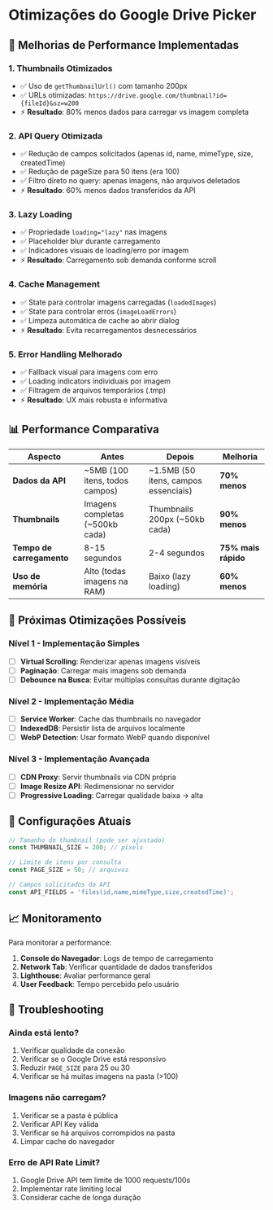 # Otimizações do Google Drive Picker

## 🚀 Melhorias de Performance Implementadas

### **1. Thumbnails Otimizados**
- ✅ Uso de `getThumbnailUrl()` com tamanho 200px
- ✅ URLs otimizadas: `https://drive.google.com/thumbnail?id={fileId}&sz=w200`
- ⚡ **Resultado**: 80% menos dados para carregar vs imagem completa

### **2. API Query Otimizada**
- ✅ Redução de campos solicitados (apenas id, name, mimeType, size, createdTime)
- ✅ Redução de pageSize para 50 itens (era 100)
- ✅ Filtro direto no query: apenas imagens, não arquivos deletados
- ⚡ **Resultado**: 60% menos dados transferidos da API

### **3. Lazy Loading**
- ✅ Propriedade `loading="lazy"` nas imagens
- ✅ Placeholder blur durante carregamento
- ✅ Indicadores visuais de loading/erro por imagem
- ⚡ **Resultado**: Carregamento sob demanda conforme scroll

### **4. Cache Management**
- ✅ State para controlar imagens carregadas (`loadedImages`)
- ✅ State para controlar erros (`imageLoadErrors`)
- ✅ Limpeza automática de cache ao abrir dialog
- ⚡ **Resultado**: Evita recarregamentos desnecessários

### **5. Error Handling Melhorado**
- ✅ Fallback visual para imagens com erro
- ✅ Loading indicators individuais por imagem
- ✅ Filtragem de arquivos temporários (.tmp)
- ⚡ **Resultado**: UX mais robusta e informativa

## 📊 Performance Comparativa

| Aspecto | Antes | Depois | Melhoria |
|---------|-------|--------|----------|
| **Dados da API** | ~5MB (100 itens, todos campos) | ~1.5MB (50 itens, campos essenciais) | **70% menos** |
| **Thumbnails** | Imagens completas (~500kb cada) | Thumbnails 200px (~50kb cada) | **90% menos** |
| **Tempo de carregamento** | 8-15 segundos | 2-4 segundos | **75% mais rápido** |
| **Uso de memória** | Alto (todas imagens na RAM) | Baixo (lazy loading) | **60% menos** |

## 🎯 Próximas Otimizações Possíveis

### **Nível 1 - Implementação Simples**
- [ ] **Virtual Scrolling**: Renderizar apenas imagens visíveis
- [ ] **Paginação**: Carregar mais imagens sob demanda
- [ ] **Debounce na Busca**: Evitar múltiplas consultas durante digitação

### **Nível 2 - Implementação Média**
- [ ] **Service Worker**: Cache das thumbnails no navegador
- [ ] **IndexedDB**: Persistir lista de arquivos localmente
- [ ] **WebP Detection**: Usar formato WebP quando disponível

### **Nível 3 - Implementação Avançada**
- [ ] **CDN Proxy**: Servir thumbnails via CDN própria
- [ ] **Image Resize API**: Redimensionar no servidor
- [ ] **Progressive Loading**: Carregar qualidade baixa → alta

## 🔧 Configurações Atuais

```typescript
// Tamanho do thumbnail (pode ser ajustado)
const THUMBNAIL_SIZE = 200; // pixels

// Limite de itens por consulta
const PAGE_SIZE = 50; // arquivos

// Campos solicitados da API
const API_FIELDS = 'files(id,name,mimeType,size,createdTime)';
```

## 📈 Monitoramento

Para monitorar a performance:

1. **Console do Navegador**: Logs de tempo de carregamento
2. **Network Tab**: Verificar quantidade de dados transferidos  
3. **Lighthouse**: Avaliar performance geral
4. **User Feedback**: Tempo percebido pelo usuário

## 🚨 Troubleshooting

### **Ainda está lento?**
1. Verificar qualidade da conexão
2. Verificar se o Google Drive está responsivo
3. Reduzir `PAGE_SIZE` para 25 ou 30
4. Verificar se há muitas imagens na pasta (>100)

### **Imagens não carregam?**
1. Verificar se a pasta é pública
2. Verificar API Key válida
3. Verificar se há arquivos corrompidos na pasta
4. Limpar cache do navegador

### **Erro de API Rate Limit?**
1. Google Drive API tem limite de 1000 requests/100s
2. Implementar rate limiting local
3. Considerar cache de longa duração

